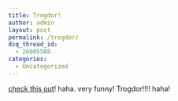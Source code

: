 ```yaml
---
title: Trogdor!
author: admin
layout: post
permalink: /trogdor/
dsq_thread_id:
  - 26005588
categories:
  - Uncategorized
---
```

[check this out][1]! haha. very funny! Trogdor!!!! haha!

 [1]: http://www.homestarrunner.com/sbemail58.html